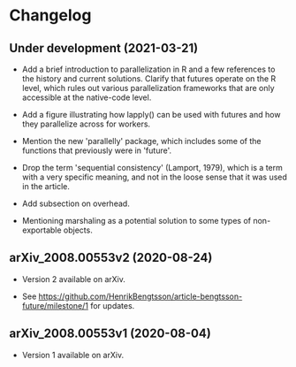 # Changelog

## Under development (2021-03-21)

* Add a brief introduction to parallelization in R and a few references to
  the history and current solutions.  Clarify that futures operate on the
  R level, which rules out various parallelization frameworks that are only
  accessible at the native-code level.

* Add a figure illustrating how lapply() can be used with futures and how
  they parallelize across for workers.

* Mention the new 'parallelly' package, which includes some of the functions
  that previously were in 'future'.

* Drop the term 'sequential consistency' (Lamport, 1979), which is a term
  with a very specific meaning, and not in the loose sense that it was used
  in the article.

* Add subsection on overhead.

* Mentioning marshaling as a potential solution to some types of
  non-exportable objects.


## arXiv_2008.00553v2 (2020-08-24)

* Version 2 available on arXiv.

* See https://github.com/HenrikBengtsson/article-bengtsson-future/milestone/1
  for updates.


## arXiv_2008.00553v1 (2020-08-04)

* Version 1 available on arXiv.
